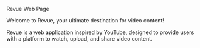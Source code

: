 Revue Web Page

Welcome to Revue, your ultimate destination for video content!

Revue is a web application inspired by YouTube, designed to provide users with a platform to watch, upload, and share video content.
